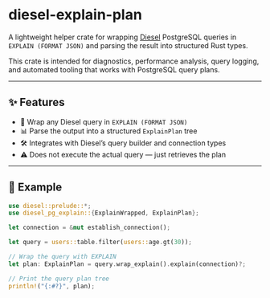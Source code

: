 # diesel-explain-plan

A lightweight helper crate for wrapping [Diesel](https://diesel.rs/) PostgreSQL queries
in `EXPLAIN (FORMAT JSON)` and parsing the result into structured Rust types.

This crate is intended for diagnostics, performance analysis, query logging, and automated tooling that works with PostgreSQL query plans.

---

## ✨ Features

- 🧱 Wrap any Diesel query in `EXPLAIN (FORMAT JSON)`
- 📊 Parse the output into a structured `ExplainPlan` tree
- 🛠 Integrates with Diesel’s query builder and connection types
- ⚠️ Does not execute the actual query — just retrieves the plan

---

## 🚀 Example

```rust
use diesel::prelude::*;
use diesel_pg_explain::{ExplainWrapped, ExplainPlan};

let connection = &mut establish_connection();

let query = users::table.filter(users::age.gt(30));

// Wrap the query with EXPLAIN
let plan: ExplainPlan = query.wrap_explain().explain(connection)?;

// Print the query plan tree
println!("{:#?}", plan);
```
